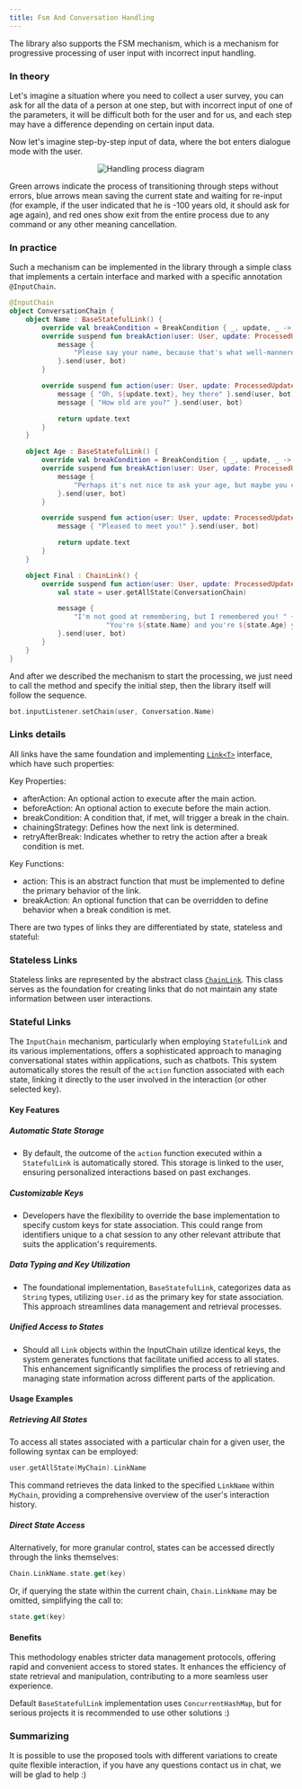 ```yaml
---
title: Fsm And Conversation Handling
---
```


The library also supports the FSM mechanism, which is a mechanism for progressive processing of user input with incorrect input handling.

### In theory

Let's imagine a situation where you need to collect a user survey, you can ask for all the data of a person at one step, but with incorrect input of one of the parameters, it will be difficult both for the user and for us, and each step may have a difference depending on certain input data.

Now let's imagine step-by-step input of data, where the bot enters dialogue mode with the user.

<p align="center">
  <img src="https://github.com/vendelieu/telegram-bot/assets/3987067/2e84fa00-e59c-4352-8665-83be3b971e7b" alt="Handling process diagram" />
</p>

Green arrows indicate the process of transitioning through steps without errors, blue arrows mean saving the current state and waiting for re-input (for example, if the user indicated that he is -100 years old, it should ask for age again), and red ones show exit from the entire process due to any command or any other meaning cancellation.

### In practice

Such a mechanism can be implemented in the library through a simple class that implements a certain interface and marked with a specific annotation `@InputChain`.


```kotlin
@InputChain
object ConversationChain {
    object Name : BaseStatefulLink() {
        override val breakCondition = BreakCondition { _, update, _ -> update.text.isBlank() }
        override suspend fun breakAction(user: User, update: ProcessedUpdate, bot: TelegramBot) {
            message {
                "Please say your name, because that's what well-mannered people do :)"
            }.send(user, bot)
        }

        override suspend fun action(user: User, update: ProcessedUpdate, bot: TelegramBot): String {
            message { "Oh, ${update.text}, hey there" }.send(user, bot)
            message { "How old are you?" }.send(user, bot)

            return update.text
        }
    }

    object Age : BaseStatefulLink() {
        override val breakCondition = BreakCondition { _, update, _ -> update.text.toIntOrNull() == null }
        override suspend fun breakAction(user: User, update: ProcessedUpdate, bot: TelegramBot) {
            message {
                "Perhaps it's not nice to ask your age, but maybe you can tell me anyway."
            }.send(user, bot)
        }

        override suspend fun action(user: User, update: ProcessedUpdate, bot: TelegramBot): String {
            message { "Pleased to meet you!" }.send(user, bot)

            return update.text
        }
    }

    object Final : ChainLink() {
        override suspend fun action(user: User, update: ProcessedUpdate, bot: TelegramBot) {
            val state = user.getAllState(ConversationChain)

            message {
                "I'm not good at remembering, but I remembered you! " +
                        "You're ${state.Name} and you're ${state.Age} years old."
            }.send(user, bot)
        }
    }
}
```

And after we described the mechanism to start the processing, we just need to call the method and specify the initial step, then the library itself will follow the sequence.

```kotlin
bot.inputListener.setChain(user, Conversation.Name)
```

### Links details

All links have the same foundation and implementing [`Link<T>`](https://vendelieu.github.io/telegram-bot/telegram-bot/eu.vendeli.tgbot.types.chain/-link/index.html) interface, which have such properties:

Key Properties:

* afterAction: An optional action to execute after the main action.
* beforeAction: An optional action to execute before the main action.
* breakCondition: A condition that, if met, will trigger a break in the chain.
* chainingStrategy: Defines how the next link is determined.
* retryAfterBreak: Indicates whether to retry the action after a break condition is met.

Key Functions:

* action: This is an abstract function that must be implemented to define the primary behavior of the link.
* breakAction: An optional function that can be overridden to define behavior when a break condition is met.


There are two types of links they are differentiated by state, stateless and stateful:

### Stateless Links

Stateless links are represented by the abstract class [`ChainLink`](https://vendelieu.github.io/telegram-bot/telegram-bot/eu.vendeli.tgbot.types.chain/-chain-link/index.html). This class serves as the foundation for creating links that do not maintain any state information between user interactions.

### Stateful Links

The `InputChain` mechanism, particularly when employing `StatefulLink` and its various implementations, offers a sophisticated approach to managing conversational states within applications, such as chatbots. This system automatically stores the result of the `action` function associated with each state, linking it directly to the user involved in the interaction (or other selected key).

#### Key Features

##### Automatic State Storage

- By default, the outcome of the `action` function executed within a `StatefulLink` is automatically stored. This storage is linked to the user, ensuring personalized interactions based on past exchanges.
  
##### Customizable Keys

- Developers have the flexibility to override the base implementation to specify custom keys for state association. This could range from identifiers unique to a chat session to any other relevant attribute that suits the application's requirements.

##### Data Typing and Key Utilization

- The foundational implementation, `BaseStatefulLink`, categorizes data as `String` types, utilizing `User.id` as the primary key for state association. This approach streamlines data management and retrieval processes.

##### Unified Access to States

- Should all `Link` objects within the InputChain utilize identical keys, the system generates functions that facilitate unified access to all states. This enhancement significantly simplifies the process of retrieving and managing state information across different parts of the application.

#### Usage Examples

##### Retrieving All States

To access all states associated with a particular chain for a given user, the following syntax can be employed:
```kotlin
user.getAllState(MyChain).LinkName
```
This command retrieves the data linked to the specified `LinkName` within `MyChain`, providing a comprehensive overview of the user's interaction history.

##### Direct State Access

Alternatively, for more granular control, states can be accessed directly through the links themselves:
```kotlin
Chain.LinkName.state.get(key)
```
Or, if querying the state within the current chain, `Chain.LinkName` may be omitted, simplifying the call to:
```kotlin
state.get(key)
```

#### Benefits

This methodology enables stricter data management protocols, offering rapid and convenient access to stored states. It enhances the efficiency of state retrieval and manipulation, contributing to a more seamless user experience.

Default `BaseStatefulLink` implementation uses `ConcurrentHashMap`, but for serious projects it is recommended to use other solutions :)

### Summarizing

It is possible to use the proposed tools with different variations to create quite flexible interaction, if you have any questions contact us in chat, we will be glad to help :)
